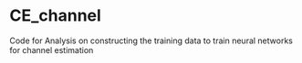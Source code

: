 # CE_channel
Code for Analysis on constructing the training data to train neural networks for channel estimation
